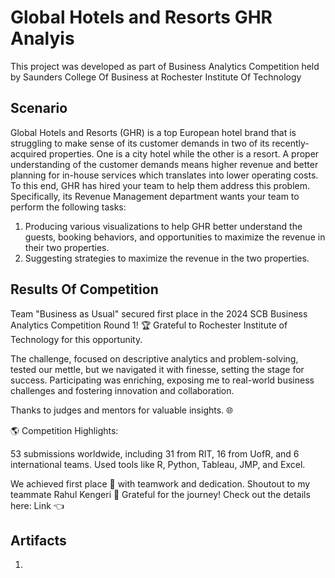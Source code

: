 # Global Hotels and Resorts GHR Analyis

This project was developed as part of Business Analytics Competition held by Saunders College Of Business at Rochester Institute Of Technology

## Scenario

Global Hotels and Resorts (GHR) is a top European hotel brand that is struggling to make
sense of its customer demands in two of its recently-acquired properties. One is a city hotel
while the other is a resort. A proper understanding of the customer demands means higher
revenue and better planning for in-house services which translates into lower operating costs.
To this end, GHR has hired your team to help them address this problem. Specifically, its
Revenue Management department wants your team to perform the following tasks:
1. Producing various visualizations to help GHR better understand the guests, booking
behaviors, and opportunities to maximize the revenue in their two properties.
2. Suggesting strategies to maximize the revenue in the two properties.


## Results Of Competition

Team "Business as Usual" secured first place in the 2024 SCB Business Analytics Competition Round 1! 🏆 Grateful to Rochester Institute of Technology for this opportunity.

The challenge, focused on descriptive analytics and problem-solving, tested our mettle, but we navigated it with finesse, setting the stage for success. Participating was enriching, exposing me to real-world business challenges and fostering innovation and collaboration.

Thanks to judges and mentors for valuable insights. 🌐

🌎 Competition Highlights:

53 submissions worldwide, including 31 from RIT, 16 from UofR, and 6 international teams. Used tools like R, Python, Tableau, JMP, and Excel.

We achieved first place 🥇 with teamwork and dedication. Shoutout to my teammate Rahul Kengeri 🙌 Grateful for the journey! Check out the details here: Link 👈

## Artifacts

1) 
